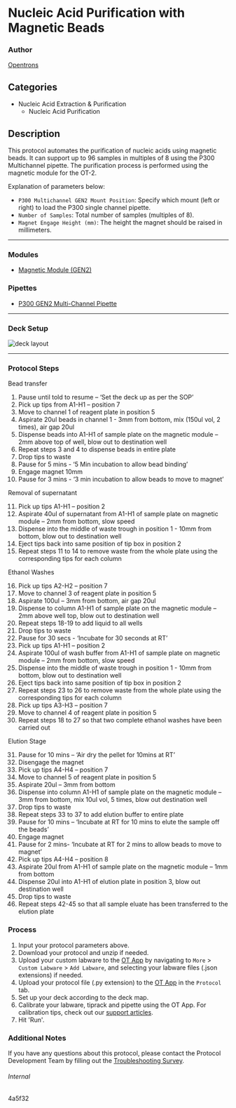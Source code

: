 # Nucleic Acid Purification with Magnetic Beads

### Author

[Opentrons](https://opentrons.com/)

## Categories

- Nucleic Acid Extraction & Purification
  - Nucleic Acid Purification

## Description

This protocol automates the purification of nucleic acids using magnetic beads. It can support up to 96 samples in multiples of 8 using the P300 Multichannel pipette. The purification process is performed using the magnetic module for the OT-2.

Explanation of parameters below:

- `P300 Multichannel GEN2 Mount Position`: Specify which mount (left or right) to load the P300 single channel pipette.
- `Number of Samples`: Total number of samples (multiples of 8).
- `Magnet Engage Height (mm)`: The height the magnet should be raised in millimeters.
---

### Modules

* [Magnetic Module (GEN2)](https://shop.opentrons.com/collections/hardware-modules/products/magdeck)

### Pipettes

- [P300 GEN2 Multi-Channel Pipette](https://shop.opentrons.com/collections/ot-2-robot/products/8-channel-electronic-pipette)

---

### Deck Setup

![deck layout](https://opentrons-protocol-library-website.s3.amazonaws.com/custom-README-images/4a5f32/4a5f32_deck.png)

---

### Protocol Steps

Bead transfer

1. Pause until told to resume – ‘Set the deck up as per the SOP’
2. Pick up tips from A1-H1 – position 7
3. Move to channel 1 of reagent plate in position 5
4. Aspirate 20ul beads in channel 1 - 3mm from bottom, mix (150ul vol, 2 times), air gap 20ul
5. Dispense beads into A1-H1 of sample plate on the magnetic module – 2mm above top of well, blow out to destination well
6. Repeat steps 3 and 4 to dispense beads in entire plate
7. Drop tips to waste
8. Pause for 5 mins - ‘5 Min incubation to allow bead binding’
9. Engage magnet 10mm
10. Pause for 3 mins - ‘3 min incubation to allow beads to move to magnet’

Removal of supernatant

11. Pick up tips A1-H1 – position 2
12. Aspirate 40ul of supernatant from A1-H1 of sample plate on magnetic module – 2mm from bottom, slow speed
13. Dispense into the middle of waste trough in position 1 - 10mm from bottom, blow out to destination well
14. Eject tips back into same position of tip box in position 2
15. Repeat steps 11 to 14 to remove waste from the whole plate using the corresponding tips for each column

Ethanol Washes

16. Pick up tips A2-H2 – position 7
17. Move to channel 3 of reagent plate in position 5
18. Aspirate 100ul – 3mm from bottom, air gap 20ul
19. Dispense to column A1-H1 of sample plate on the magnetic module – 2mm above well top, blow out to destination well
20. Repeat steps 18-19 to add liquid to all wells
21. Drop tips to waste
22. Pause for 30 secs - ‘Incubate for 30 seconds at RT’
23. Pick up tips A1-H1 – position 2
24. Aspirate 100ul of wash buffer from A1-H1 of sample plate on magnetic module – 2mm from bottom, slow speed
25. Dispense into the middle of waste trough in position 1 - 10mm from bottom, blow out to destination well
26. Eject tips back into same position of tip box in position 2
27. Repeat steps 23 to 26 to remove waste from the whole plate using the corresponding tips for each column
28. Pick up tips A3-H3 – position 7
29. Move to channel 4 of reagent plate in position 5
30. Repeat steps 18 to 27 so that two complete ethanol washes have been carried out

Elution Stage

31. Pause for 10 mins – ‘Air dry the pellet for 10mins at RT’
32. Disengage the magnet
33. Pick up tips A4-H4 – position 7
34. Move to channel 5 of reagent plate in position 5
35. Aspirate 20ul – 3mm from bottom
36. Dispense into column A1-H1 of sample plate on the magnetic module – 3mm from bottom, mix 10ul vol, 5 times, blow out destination well
37. Drop tips to waste
38. Repeat steps 33 to 37 to add elution buffer to entire plate
39. Pause for 10 mins – ‘Incubate at RT for 10 mins to elute the sample off the beads’
40. Engage magnet
41. Pause for 2 mins- ‘Incubate at RT for 2 mins to allow beads to move to magnet’
42. Pick up tips A4-H4 – position 8
43. Aspirate 20ul from A1-H1 of sample plate on the magnetic module – 1mm from bottom
44. Dispense 20ul into A1-H1 of elution plate in position 3, blow out destination well
45. Drop tips to waste
46. Repeat steps 42-45 so that all sample eluate has been transferred to the elution plate

### Process

1. Input your protocol parameters above.
2. Download your protocol and unzip if needed.
3. Upload your custom labware to the [OT App](https://opentrons.com/ot-app) by navigating to `More` > `Custom Labware` > `Add Labware`, and selecting your labware files (.json extensions) if needed.
4. Upload your protocol file (.py extension) to the [OT App](https://opentrons.com/ot-app) in the `Protocol` tab.
5. Set up your deck according to the deck map.
6. Calibrate your labware, tiprack and pipette using the OT App. For calibration tips, check out our [support articles](https://support.opentrons.com/en/collections/1559720-guide-for-getting-started-with-the-ot-2).
7. Hit 'Run'.

### Additional Notes

If you have any questions about this protocol, please contact the Protocol Development Team by filling out the [Troubleshooting Survey](https://protocol-troubleshooting.paperform.co/).

###### Internal

4a5f32